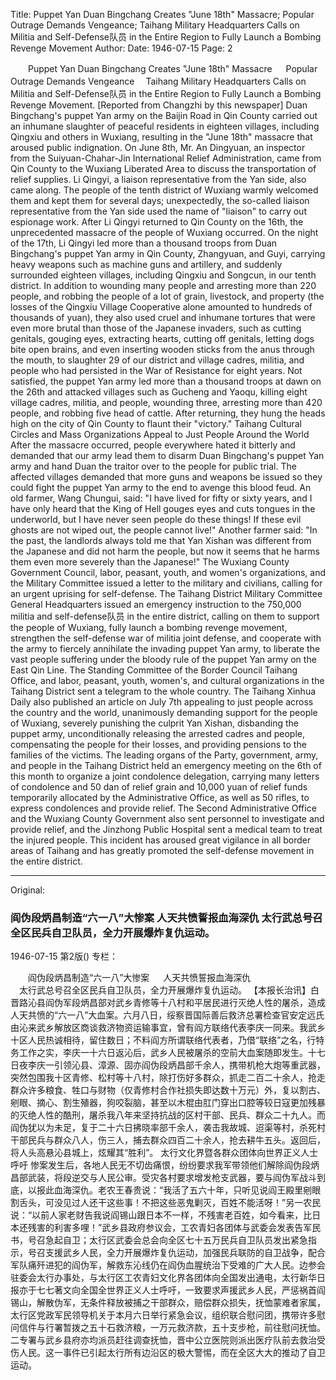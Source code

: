 Title: Puppet Yan Duan Bingchang Creates "June 18th" Massacre; Popular Outrage Demands Vengeance; Taihang Military Headquarters Calls on Militia and Self-Defense队员 in the Entire Region to Fully Launch a Bombing Revenge Movement
Author:
Date: 1946-07-15
Page: 2

　　Puppet Yan Duan Bingchang Creates "June 18th" Massacre
　  Popular Outrage Demands Vengeance
  　Taihang Military Headquarters Calls on Militia and Self-Defense队员 in the Entire Region to Fully Launch a Bombing Revenge Movement.
    [Reported from Changzhi by this newspaper] Duan Bingchang's puppet Yan army on the Baijin Road in Qin County carried out an inhumane slaughter of peaceful residents in eighteen villages, including Qingxiu and others in Wuxiang, resulting in the "June 18th" massacre that aroused public indignation. On June 8th, Mr. An Dingyuan, an inspector from the Suiyuan-Chahar-Jin International Relief Administration, came from Qin County to the Wuxiang Liberated Area to discuss the transportation of relief supplies. Li Qingyi, a liaison representative from the Yan side, also came along. The people of the tenth district of Wuxiang warmly welcomed them and kept them for several days; unexpectedly, the so-called liaison representative from the Yan side used the name of "liaison" to carry out espionage work. After Li Qingyi returned to Qin County on the 16th, the unprecedented massacre of the people of Wuxiang occurred. On the night of the 17th, Li Qingyi led more than a thousand troops from Duan Bingchang's puppet Yan army in Qin County, Zhangyuan, and Guyi, carrying heavy weapons such as machine guns and artillery, and suddenly surrounded eighteen villages, including Qingxiu and Songcun, in our tenth district. In addition to wounding many people and arresting more than 220 people, and robbing the people of a lot of grain, livestock, and property (the losses of the Qingxiu Village Cooperative alone amounted to hundreds of thousands of yuan), they also used cruel and inhumane tortures that were even more brutal than those of the Japanese invaders, such as cutting genitals, gouging eyes, extracting hearts, cutting off genitals, letting dogs bite open brains, and even inserting wooden sticks from the anus through the mouth, to slaughter 29 of our district and village cadres, militia, and people who had persisted in the War of Resistance for eight years. Not satisfied, the puppet Yan army led more than a thousand troops at dawn on the 26th and attacked villages such as Gucheng and Yaoqu, killing eight village cadres, militia, and people, wounding three, arresting more than 420 people, and robbing five head of cattle. After returning, they hung the heads high on the city of Qin County to flaunt their "victory."
            Taihang Cultural Circles and Mass Organizations Appeal to Just People Around the World
    After the massacre occurred, people everywhere hated it bitterly and demanded that our army lead them to disarm Duan Bingchang's puppet Yan army and hand Duan the traitor over to the people for public trial. The affected villages demanded that more guns and weapons be issued so they could fight the puppet Yan army to the end to avenge this blood feud. An old farmer, Wang Chungui, said: "I have lived for fifty or sixty years, and I have only heard that the King of Hell gouges eyes and cuts tongues in the underworld, but I have never seen people do these things! If these evil ghosts are not wiped out, the people cannot live!" Another farmer said: "In the past, the landlords always told me that Yan Xishan was different from the Japanese and did not harm the people, but now it seems that he harms them even more severely than the Japanese!" The Wuxiang County Government Council, labor, peasant, youth, and women's organizations, and the Military Committee issued a letter to the military and civilians, calling for an urgent uprising for self-defense. The Taihang District Military Committee General Headquarters issued an emergency instruction to the 750,000 militia and self-defense队员 in the entire district, calling on them to support the people of Wuxiang, fully launch a bombing revenge movement, strengthen the self-defense war of militia joint defense, and cooperate with the army to fiercely annihilate the invading puppet Yan army, to liberate the vast people suffering under the bloody rule of the puppet Yan army on the East Qin Line. The Standing Committee of the Border Council Taihang Office, and labor, peasant, youth, women's, and cultural organizations in the Taihang District sent a telegram to the whole country. The Taihang Xinhua Daily also published an article on July 7th appealing to just people across the country and the world, unanimously demanding support for the people of Wuxiang, severely punishing the culprit Yan Xishan, disbanding the puppet army, unconditionally releasing the arrested cadres and people, compensating the people for their losses, and providing pensions to the families of the victims. The leading organs of the Party, government, army, and people in the Taihang District held an emergency meeting on the 6th of this month to organize a joint condolence delegation, carrying many letters of condolence and 50 dan of relief grain and 10,000 yuan of relief funds temporarily allocated by the Administrative Office, as well as 50 rifles, to express condolences and provide relief. The Second Administrative Office and the Wuxiang County Government also sent personnel to investigate and provide relief, and the Jinzhong Public Hospital sent a medical team to treat the injured people. This incident has aroused great vigilance in all border areas of Taihang and has greatly promoted the self-defense movement in the entire district.



<hr /> 

Original: 


### 阎伪段炳昌制造“六一八”大惨案  人天共愤誓报血海深仇  太行武总号召全区民兵自卫队员，全力开展爆炸复仇运动。

1946-07-15
第2版()
专栏：

　　阎伪段炳昌制造“六一八”大惨案
　  人天共愤誓报血海深仇     
  　太行武总号召全区民兵自卫队员，全力开展爆炸复仇运动。
    【本报长治讯】白晋路沁县阎伪军段炳昌部对武乡青修等十八村和平居民进行灭绝人性的屠杀，造成人天共愤的“六一八”大血案。六月八日，绥察晋国际善后救济总署检查官安定远氏由沁来武乡解放区商谈救济物资运输事宜，曾有阎方联络代表李庆一同来。我武乡十区人民热诚相待，留住数日；不料阎方所谓联络代表者，乃借“联络”之名，行特务工作之实，李庆一十六日返沁后，武乡人民被屠杀的空前大血案随即发生。十七日夜李庆一引领沁县、漳源、固亦阎伪段炳昌部千余人，携带机枪大炮等重武器，突然包围我十区青修、松村等十八村，除打伤好多群众，抓走二百二十余人，抢走群众许多粮食、牲口与财物（仅青修村合作社损失即达数十万元）外，复以割古、剜眼、摘心、割生殖器，狗咬裂脑，甚至以木棍由肛门穿出口腔等较日寇更加残暴的灭绝人性的酷刑，屠杀我八年来坚持抗战的区村干部、民兵、群众二十九人。而阎伪犹以为未足，复于二十六日拂晓率部千余人，袭击我故城、迢渠等村，杀死村干部民兵与群众八人，伤三人，捕去群众四百二十余人，抢去耕牛五头。返回后，将人头高悬沁县城上，炫耀其“胜利”。
            太行文化界暨各群众团体向世界正义人士呼吁
    惨案发生后，各地人民无不切齿痛恨，纷纷要求我军带领他们解除阎伪段炳昌部武装，将段逆交与人民公审。受灾各村要求增发枪支武器，要与阎伪军战斗到底，以报此血海深仇。老农王春贵说：“我活了五六十年，只听见说阎王殿里剜眼割舌头，可没见过人还干这些事！不把这些恶鬼剿灭，百姓不能活呀！”另一农民说：“以前人家老财告我说阎锡山跟日本不一样，不残害老百姓，如今看来，比日本还残害的利害多哩！”武乡县政府参议会，工农青妇各团体与武委会发表告军民书，号召急起自卫；太行区武委会总会向全区七十五万民兵自卫队员发出紧急指示，号召支援武乡人民，全力开展爆炸复仇运动，加强民兵联防的自卫战争，配合军队痛歼进犯的阎伪军，解救东沁线仍在阎伪血腥统治下受难的广大人民。边参会驻委会太行办事处，与太行区工农青妇文化界各团体向全国发出通电，太行新华日报亦于七七著文向全国全世界正义人士呼吁，一致要求声援武乡人民，严惩祸首阎锡山，解散伪军，无条件释放被捕之干部群众，赔偿群众损失，抚恤蒙难者家属，太行区党政军民领导机关于本月六日举行紧急会议，组织联合慰问团，携带许多慰问信件与行署暂拨之五十石救济粮，一万元救济款，五十支步枪，前往慰问抚恤。二专署与武乡县府亦均派员赶往调查抚恤，晋中公立医院则派出医疗队前去救治受伤人民。这一事件已引起太行所有边沿区的极大警惕，而在全区大大的推动了自卫运动。
